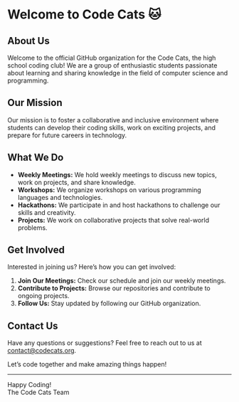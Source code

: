 # Welcome to Code Cats 🐱

## About Us
Welcome to the official GitHub organization for the Code Cats, the high school coding club! We are a group of enthusiastic students passionate about learning and sharing knowledge in the field of computer science and programming.

## Our Mission
Our mission is to foster a collaborative and inclusive environment where students can develop their coding skills, work on exciting projects, and prepare for future careers in technology.

## What We Do
- **Weekly Meetings:** We hold weekly meetings to discuss new topics, work on projects, and share knowledge.
- **Workshops:** We organize workshops on various programming languages and technologies.
- **Hackathons:** We participate in and host hackathons to challenge our skills and creativity.
- **Projects:** We work on collaborative projects that solve real-world problems.

## Get Involved
Interested in joining us? Here’s how you can get involved:
1. **Join Our Meetings:** Check our schedule and join our weekly meetings.
2. **Contribute to Projects:** Browse our repositories and contribute to ongoing projects.
3. **Follow Us:** Stay updated by following our GitHub organization.

## Contact Us
Have any questions or suggestions? Feel free to reach out to us at [contact@codecats.org](mailto:contact@codecats.org).

Let’s code together and make amazing things happen!

---

Happy Coding!  
The Code Cats Team
